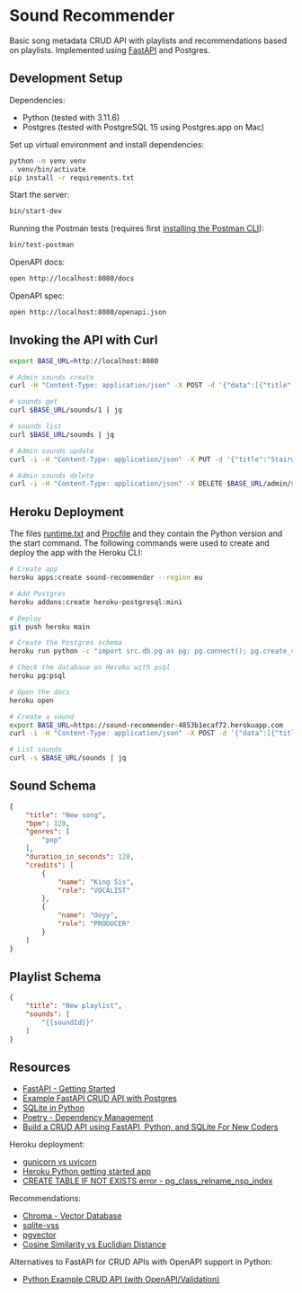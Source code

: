 # Sound Recommender

Basic song metadata CRUD API with playlists and recommendations based on playlists. Implemented using [FastAPI](https://fastapi.tiangolo.com) and Postgres.

## Development Setup

Dependencies:

* Python (tested with 3.11.6)
* Postgres (tested with PostgreSQL 15 using Postgres.app on Mac)

Set up virtual environment and install dependencies:

```sh
python -m venv venv
. venv/bin/activate
pip install -r requirements.txt
```

Start the server:

```sh
bin/start-dev
```

Running the Postman tests (requires first [installing the Postman CLI](https://learning.postman.com/docs/postman-cli/postman-cli-installation/)):

```sh
bin/test-postman
```

OpenAPI docs:

```sh
open http://localhost:8080/docs
```

OpenAPI spec:

```sh
open http://localhost:8080/openapi.json
```

## Invoking the API with Curl

```sh
export BASE_URL=http://localhost:8080

# Admin sounds create
curl -H "Content-Type: application/json" -X POST -d '{"data":[{"title":"Stairway to Heaven","genres":["pop"],"credits":[{"name":"Led Zeppelin","role":"ARTIST"}]}]}' $BASE_URL/admin/sounds | jq

# sounds get
curl $BASE_URL/sounds/1 | jq

# sounds list
curl $BASE_URL/sounds | jq

# Admin sounds update
curl -i -H "Content-Type: application/json" -X PUT -d '{"title":"Stairway to Hell","genres":["death metal"],"credits":[{"name":"Jakob Marklund","role":"ARTIST"}]}' $BASE_URL/admin/sounds/1

# Admin sounds delete
curl -i -H "Content-Type: application/json" -X DELETE $BASE_URL/admin/sounds/1
```

## Heroku Deployment

The files [runtime.txt](runtime.txt) and [Procfile](Procfile) and they contain the Python version and the start command. The following commands were used to create and deploy the app with the Heroku CLI:

```sh
# Create app
heroku apps:create sound-recommender --region eu

# Add Postgres
heroku addons:create heroku-postgresql:mini

# Deploy
git push heroku main

# Create the Postgres schema
heroku run python -c "import src.db.pg as pg; pg.connect(); pg.create_schema()"

# Check the database on Heroku with psql
heroku pg:psql

# Open the docs
heroku open

# Create a sound
export BASE_URL=https://sound-recommender-4853b1ecaf72.herokuapp.com
curl -i -H "Content-Type: application/json" -X POST -d '{"data":[{"title":"Stairway to Heaven","genres":["pop"],"credits":[{"name":"Led Zeppelin","role":"ARTIST"}]}]}' $BASE_URL/admin/sounds

# List sounds
curl -s $BASE_URL/sounds | jq
```

## Sound Schema

```json
{
    "title": "New song",
    "bpm": 120,
    "genres": [
        "pop"
    ],
    "duration_in_seconds": 120,
    "credits": [
        {
            "name": "King Sis",
            "role": "VOCALIST"
        },
        {
            "name": "Ooyy",
            "role": "PRODUCER"
        }
    ]
}
```

## Playlist Schema

```json
{
    "title": "New playlist",
    "sounds": [
        "{{soundId}}"
    ]
}
```

## Resources

* [FastAPI - Getting Started](https://fastapi.tiangolo.com/#installation)
* [Example FastAPI CRUD API with Postgres](https://github.com/jeremyleonardo/books-crud-fastapi)
* [SQLite in Python](https://docs.python.org/3.11/library/sqlite3.html)
* [Poetry - Dependency Management](https://python-poetry.org)
* [Build a CRUD API using FastAPI, Python, and SQLite For New Coders](https://blog.stackademic.com/how-to-build-a-crud-api-using-fastapi-python-sqlite-for-new-coders-2d056333ea20)

Heroku deployment:

* [gunicorn vs uvicorn](https://stackoverflow.com/questions/59391560/how-to-run-uvicorn-in-heroku)
* [Heroku Python getting started app](https://github.com/heroku/python-getting-started)
* [CREATE TABLE IF NOT EXISTS error - pg_class_relname_nsp_index](https://stackoverflow.com/questions/74261789/postgres-create-table-if-not-exists-%E2%87%92-23505)


Recommendations:

* [Chroma - Vector Database](https://github.com/chroma-core/chroma)
* [sqlite-vss](https://github.com/asg017/sqlite-vss)
* [pgvector](https://github.com/pgvector/pgvector)
* [Cosine Similarity vs Euclidian Distance](https://www.linkedin.com/pulse/similarity-measures-data-science-euclidean-distance-cosine-wynn#:~:text=Cosine%20similarity%20is%20generally%20preferred,of%20them%20vary%20by%20length.)

Alternatives to FastAPI for CRUD APIs with OpenAPI support in Python:

* [Python Example CRUD API (with OpenAPI/Validation)](https://github.com/peter/python-content-api)
